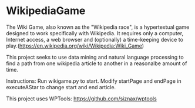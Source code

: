 # WikipediaGame

The Wiki Game, also known as the "Wikipedia race", is a hypertextual game designed to work specifically with Wikipedia. It requires only a computer, Internet access, a web browser and (optionally) a time-keeping device to play.(https://en.wikipedia.org/wiki/Wikipedia:Wiki_Game)

This project seeks to use data mining and natural language processing to find a path from one wikipedia article to another in a reasonalbe amount of time.

Instructions:
Run wikigame.py to start.
Modify startPage and endPage in executeAStar to change start and end article.

This project uses WPTools: https://github.com/siznax/wptools

